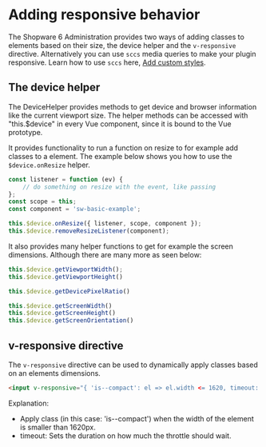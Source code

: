 # Adding responsive behavior

The Shopware 6 Administration provides two ways of adding classes to elements based on their size, the device helper and the `v-responsive` directive.
Alternatively you can use `sccs` media queries to make your plugin responsive.
Learn how to use `sccs` here, [Add custom styles](./add-custom-styles.md).

## The device helper

The DeviceHelper provides methods to get device and browser information like the current viewport size.
The helper methods can be accessed with "this.$device" in every Vue component,
since it is bound to the Vue prototype.

It provides functionality to run a function on resize to for example add classes to a element.
The example below shows you how to use the `$device.onResize` helper.

```javascript
const listener = function (ev) {
    // do something on resize with the event, like passing  
};
const scope = this;
const component = 'sw-basic-example';

this.$device.onResize({ listener, scope, component });
this.$device.removeResizeListener(component);
```
It also provides many helper functions to get for example the screen dimensions.
Although there are many more as seen below:

```javascript
this.$device.getViewportWidth();
this.$device.getViewportHeight()

this.$device.getDevicePixelRatio()

this.$device.getScreenWidth()
this.$device.getScreenHeight()
this.$device.getScreenOrientation()
```

## v-responsive directive

The `v-responsive` directive can be used to dynamically apply classes based on an elements dimensions.

```html
<input v-responsive="{ 'is--compact': el => el.width <= 1620, timeout: 200 }">
```

Explanation:
- Apply class (in this case: 'is--compact') when the width of the element is smaller than 1620px.
- timeout: Sets the duration on how much the throttle should wait.
